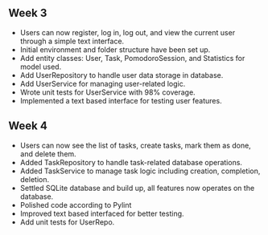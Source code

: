 ## Week 3

- Users can now register, log in, log out, and view the current user through a simple text interface.  
- Initial environment and folder structure have been set up.  
- Add entity classes: User, Task, PomodoroSession, and Statistics for model used.  
- Add UserRepository to handle user data storage in database.  
- Add UserService for managing user-related logic.  
- Wrote unit tests for UserService with 98% coverage.  
- Implemented a text based interface for testing user features.

## Week 4

- Users can now see the list of tasks, create tasks, mark them as done, and delete them.
- Added TaskRepository to handle task-related database operations.
- Added TaskService to manage task logic including creation, completion, deletion.
- Settled SQLite database and build up, all features now operates on the database.
- Polished code according to Pylint
- Improved text based interfaced for better testing.
- Add unit tests for UserRepo.

